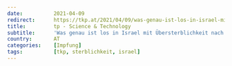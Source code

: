```yaml
---
date:          2021-04-09
redirect:      https://tkp.at/2021/04/09/was-genau-ist-los-in-israel-mit-uebersterblichkeit-nach-impfung/
title:         tp - Science & Technology
subtitle:      'Was genau ist los in Israel mit Übersterblichkeit nach Impfung?'
country:       AT
categories:    [Impfung]
tags:          [tkp, sterblichkeit, israel]
---
```

